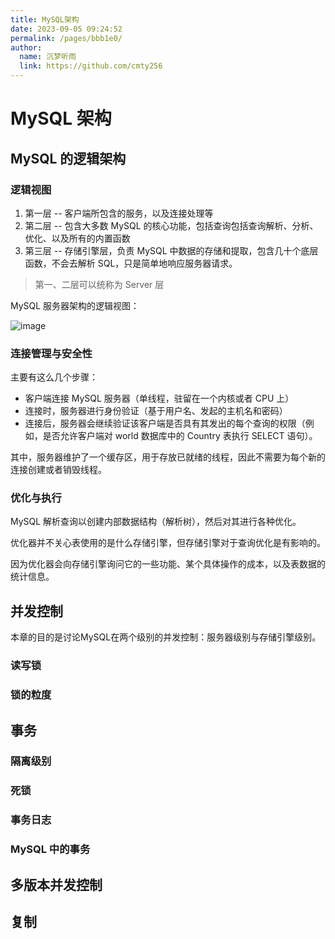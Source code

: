 ```yaml
---
title: MySQL架构
date: 2023-09-05 09:24:52
permalink: /pages/bbb1e0/
author: 
  name: 沉梦听雨
  link: https://github.com/cmty256
---
```

# MySQL 架构

## MySQL 的逻辑架构

### 逻辑视图

1. 第一层 -- 客户端所包含的服务，以及连接处理等
2. 第二层 -- 包含大多数 MySQL 的核心功能，包括查询包括查询解析、分析、优化、以及所有的内置函数
3. 第三层 -- 存储引擎层，负责 MySQL 中数据的存储和提取，包含几十个底层函数，不会去解析 SQL，只是简单地响应服务器请求。

> 第一、二层可以统称为 Server 层

MySQL 服务器架构的逻辑视图：

![image](https://cmty256.github.io/imgs-blog/MySQL/image.3bxuyx2tza20.webp)

### 连接管理与安全性

主要有这么几个步骤：

- 客户端连接 MySQL 服务器（单线程，驻留在一个内核或者 CPU 上）
- 连接时，服务器进行身份验证（基于用户名、发起的主机名和密码）
- 连接后，服务器会继续验证该客户端是否具有其发出的每个查询的权限（例如，是否允许客户端对 world 数据库中的 Country 表执行 SELECT 语句）。

其中，服务器维护了一个缓存区，用于存放已就绪的线程，因此不需要为每个新的连接创建或者销毁线程。

### 优化与执行

MySQL 解析查询以创建内部数据结构（解析树），然后对其进行各种优化。

优化器并不关心表使用的是什么存储引擎，但存储引擎对于查询优化是有影响的。

因为优化器会向存储引擎询问它的一些功能、某个具体操作的成本，以及表数据的统计信息。

## 并发控制

本章的目的是讨论MySQL在两个级别的并发控制：服务器级别与存储引擎级别。

### 读写锁



### 锁的粒度



## 事务

### 隔离级别



### 死锁



### 事务日志



### MySQL 中的事务



## 多版本并发控制



## 复制
